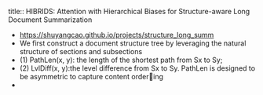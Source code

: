 title:: HIBRIDS: Attention with Hierarchical Biases for Structure-aware Long Document Summarization

- https://shuyangcao.github.io/projects/structure_long_summ
- We first construct a document structure tree by leveraging the natural structure
  of sections and subsections
- (1) PathLen(x, y): the length of the shortest path from Sx to Sy;
- (2) LvlDiff(x, y):the level difference from Sx to Sy. PathLen is designed to be asymmetric to capture content ordering
-